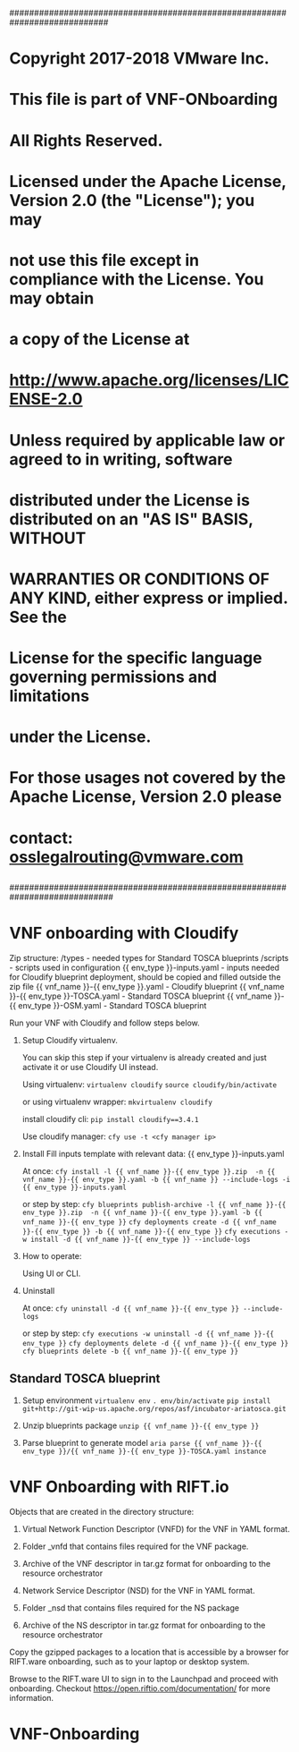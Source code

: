 ############################################################################
##
# Copyright 2017-2018 VMware Inc.
# This file is part of VNF-ONboarding
# All Rights Reserved.
#
# Licensed under the Apache License, Version 2.0 (the "License"); you may
# not use this file except in compliance with the License. You may obtain
# a copy of the License at
#
#         http://www.apache.org/licenses/LICENSE-2.0
#
# Unless required by applicable law or agreed to in writing, software
# distributed under the License is distributed on an "AS IS" BASIS, WITHOUT
# WARRANTIES OR CONDITIONS OF ANY KIND, either express or implied. See the
# License for the specific language governing permissions and limitations
# under the License.
#
# For those usages not covered by the Apache License, Version 2.0 please
# contact:  osslegalrouting@vmware.com
 
##
 
#############################################################################




VNF onboarding with Cloudify
============================

Zip structure:
/types - needed types for Standard TOSCA blueprints
/scripts - scripts used in configuration
{{ env_type }}-inputs.yaml - inputs needed for Cloudify blueprint deployment, should be copied and filled outside the zip file 
{{ vnf_name }}-{{ env_type }}.yaml - Cloudify blueprint
{{ vnf_name }}-{{ env_type }}-TOSCA.yaml - Standard TOSCA blueprint
{{ vnf_name }}-{{ env_type }}-OSM.yaml - Standard TOSCA blueprint


Run your VNF with Cloudify and follow steps below.

1. Setup Cloudify virtualenv.
   
    You can skip this step if your virtualenv is already created and just activate it or use Cloudify UI instead.
    
    Using virtualenv:
    `virtualenv cloudify`
    `source cloudify/bin/activate`
    
    or using virtualenv wrapper:
    `mkvirtualenv cloudify`
    
    install cloudify cli:
    `pip install cloudify==3.4.1`
    
    Use cloudify manager:
    `cfy use -t <cfy manager ip>`

2. Install
    Fill inputs template with relevant data: {{ env_type }}-inputs.yaml
    
    At once:
    `cfy install -l {{ vnf_name }}-{{ env_type }}.zip  -n {{ vnf_name }}-{{ env_type }}.yaml -b {{ vnf_name }} --include-logs -i {{ env_type }}-inputs.yaml`
    
    or step by step:
    `cfy blueprints publish-archive -l {{ vnf_name }}-{{ env_type }}.zip  -n {{ vnf_name }}-{{ env_type }}.yaml -b {{ vnf_name }}-{{ env_type }}`
    `cfy deployments create -d {{ vnf_name }}-{{ env_type }} -b {{ vnf_name }}-{{ env_type }}`
    `cfy executions -w install -d {{ vnf_name }}-{{ env_type }} --include-logs`

3. How to operate:

    Using UI or CLI. <information>
   
4. Uninstall 

    At once:
    `cfy uninstall -d {{ vnf_name }}-{{ env_type }} --include-logs`
    
    or step by step:
    `cfy executions -w uninstall -d {{ vnf_name }}-{{ env_type }}`
    `cfy deployments delete -d {{ vnf_name }}-{{ env_type }}`
    `cfy blueprints delete -b {{ vnf_name }}-{{ env_type }}`


Standard TOSCA blueprint
------------------------

1. Setup environment
   `virtualenv env`
   `. env/bin/activate`
   `pip install git+http://git-wip-us.apache.org/repos/asf/incubator-ariatosca.git`

2. Unzip blueprints package
   `unzip {{ vnf_name }}-{{ env_type }}`

3. Parse blueprint to generate model
   `aria parse {{ vnf_name }}-{{ env_type }}/{{ vnf_name }}-{{ env_type }}-TOSCA.yaml instance`



VNF Onboarding with RIFT.io
===========================

Objects that are created in the directory structure:

1. Virtual Network Function Descriptor (VNFD) for the VNF in YAML format.

2. Folder <vnf-name>_vnfd that contains files required for the VNF package.

3. Archive of the VNF descriptor in tar.gz format for onboarding to the resource orchestrator

4. Network Service Descriptor (NSD) for the VNF in YAML format.

5. Folder <vnf-name>_nsd that contains files required for the NS package

6. Archive of the NS descriptor in tar.gz format for onboarding to the resource orchestrator

Copy the gzipped packages to a location that is accessible by a browser for RIFT.ware onboarding, such as to your laptop or desktop system.

Browse to the RIFT.ware UI to sign in to the Launchpad and proceed with onboarding. Checkout https://open.riftio.com/documentation/ for more information.


# VNF-Onboarding
